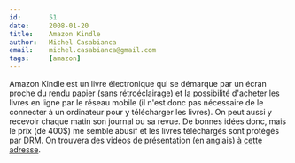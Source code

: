 ```yaml
---
id:       51
date:     2008-01-20
title:    Amazon Kindle
author:   Michel Casabianca
email:    michel.casabianca@gmail.com
tags:     [amazon]
---
```


Amazon Kindle est un livre électronique qui se démarque par un écran proche du rendu papier (sans rétroéclairage) et la possibilité d'acheter les livres en ligne par le réseau mobile (il n'est donc pas nécessaire de le connecter à un ordinateur pour y télécharger les livres). On peut aussi y recevoir chaque matin son journal ou sa revue. De bonnes idées donc, mais le prix (de 400$) me semble abusif et les livres téléchargés sont protégés par DRM. On trouvera des vidéos de présentation (en anglais) [à cette adresse](http://www.amazon.com/gp/product/B000FI73MA/ref=sv_kinc_0/002-4709848-2026432).

